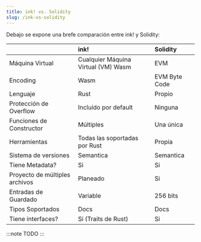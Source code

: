 ```yaml
---
title: ink! vs. Solidity
slug: /ink-vs-solidity
---
```


Debajo se expone una brefe comparación entre ink! y Solidity:

<div class="comparison">

||ink!|Solidity|
|:---|:---|:---|
|Máquina Virtual|Cualquier Máquina Virtual (VM) Wasm|EVM|
|Encoding|Wasm|EVM Byte Code|
|Lenguaje|Rust|Propio|
|Protección de Overflow|Incluído por default|Ninguna|
|Funciones de Constructor|Múltiples|Una única|
|Herramientas|Todas las soportadas por Rust|Propia|
|Sistema de versiones|Semantica|Semantica|
|Tiene Metadata?|Si|Si|
|Proyecto de múltiples archivos|Planeado|Si|
|Entradas de Guardado|Variable|256 bits|
|Tipos Soportados|Docs|Docs|
|Tiene interfaces?|Si (Traits de Rust)|Si|

</div>

:::note
TODO
:::